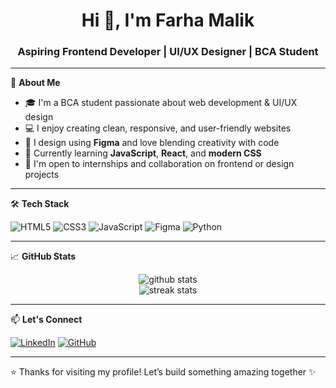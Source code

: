 <h1 align="center">Hi 👋, I'm Farha Malik</h1>
<h3 align="center">Aspiring Frontend Developer | UI/UX Designer | BCA Student</h3>

---

🌸 **About Me**

- 🎓 I'm a BCA student passionate about web development & UI/UX design  
- 💻 I enjoy creating clean, responsive, and user-friendly websites  
- 🎨 I design using **Figma** and love blending creativity with code  
- 🧠 Currently learning **JavaScript**, **React**, and **modern CSS**  
- 📌 I'm open to internships and collaboration on frontend or design projects 

---

🛠 **Tech Stack**

![HTML5](https://img.shields.io/badge/-HTML5-E34F26?style=flat&logo=html5&logoColor=white)
![CSS3](https://img.shields.io/badge/-CSS3-1572B6?style=flat&logo=css3)
![JavaScript](https://img.shields.io/badge/-JavaScript-F7DF1E?style=flat&logo=javascript&logoColor=black)
![Figma](https://img.shields.io/badge/-Figma-F24E1E?style=flat&logo=figma&logoColor=white)
![Python](https://img.shields.io/badge/-Python-3776AB?style=flat&logo=python&logoColor=white)

---

📈 **GitHub Stats**

<p align="center">
  <img src="https://github-readme-stats.vercel.app/api?username=CodeLily-01&show_icons=true&theme=rose_pine&hide_border=true" alt="github stats" />
  <br>
  <img src="https://github-readme-streak-stats.herokuapp.com?user=CodeLily-01&theme=rose_pine&hide_border=true" alt="streak stats"/>
</p>

---

📫 **Let's Connect**

[![LinkedIn](https://img.shields.io/badge/-Farha%20Malik-blue?style=flat&logo=Linkedin&logoColor=white)](https://www.linkedin.com/in/farha-malik-533645345/)
[![GitHub](https://img.shields.io/badge/-CodeLily--01-333?style=flat&logo=github)](https://github.com/CodeLily-01)

---

⭐️ Thanks for visiting my profile! Let’s build something amazing together ✨

